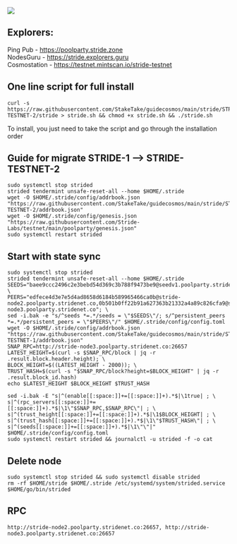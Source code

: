 ![](https://i.yapx.ru/RTuEU.jpg)

## Explorers:
Ping Pub - https://poolparty.stride.zone  
NodesGuru - https://stride.explorers.guru   
Cosmostation - https://testnet.mintscan.io/stride-testnet
## One line script for full install
```
curl -s https://raw.githubusercontent.com/StakeTake/guidecosmos/main/stride/STRIDE-TESTNET-2/stride > stride.sh && chmod +x stride.sh && ./stride.sh
```
To install, you just need to take the script and go through the installation order
## Guide for migrate STRIDE-1 --> STRIDE-TESTNET-2
```
sudo systemctl stop strided
strided tendermint unsafe-reset-all --home $HOME/.stride
wget -O $HOME/.stride/config/addrbook.json "https://raw.githubusercontent.com/StakeTake/guidecosmos/main/stride/STRIDE-TESTNET-2/addrbook.json"
wget -O $HOME/.stride/config/genesis.json "https://raw.githubusercontent.com/Stride-Labs/testnet/main/poolparty/genesis.json"
sudo systemctl restart strided
```
## Start with state sync
```
sudo systemctl stop strided
strided tendermint unsafe-reset-all --home $HOME/.stride
SEEDS="baee9ccc2496c2e3bebd54d369c3b788f9473be9@seedv1.poolparty.stridenet.co:26656"; \
PEERS="edfece4d3e7e5d4ad8658d6184b589965466ca0b@stride-node2.poolparty.stridenet.co,0b501b0ff22b91a627363b21332a4a89c826cfa9@stride-node3.poolparty.stridenet.co"; \
sed -i.bak -e "s/^seeds *=.*/seeds = \"$SEEDS\"/; s/^persistent_peers *=.*/persistent_peers = \"$PEERS\"/" $HOME/.stride/config/config.toml
wget -O $HOME/.stride/config/addrbook.json "https://raw.githubusercontent.com/StakeTake/guidecosmos/main/stride/STRIDE-TESTNET-1/addrbook.json"
SNAP_RPC=http://stride-node3.poolparty.stridenet.co:26657
LATEST_HEIGHT=$(curl -s $SNAP_RPC/block | jq -r .result.block.header.height); \
BLOCK_HEIGHT=$((LATEST_HEIGHT - 2000)); \
TRUST_HASH=$(curl -s "$SNAP_RPC/block?height=$BLOCK_HEIGHT" | jq -r .result.block_id.hash)
echo $LATEST_HEIGHT $BLOCK_HEIGHT $TRUST_HASH

sed -i.bak -E "s|^(enable[[:space:]]+=[[:space:]]+).*$|\1true| ; \
s|^(rpc_servers[[:space:]]+=[[:space:]]+).*$|\1\"$SNAP_RPC,$SNAP_RPC\"| ; \
s|^(trust_height[[:space:]]+=[[:space:]]+).*$|\1$BLOCK_HEIGHT| ; \
s|^(trust_hash[[:space:]]+=[[:space:]]+).*$|\1\"$TRUST_HASH\"| ; \
s|^(seeds[[:space:]]+=[[:space:]]+).*$|\1\"\"|" $HOME/.stride/config/config.toml
sudo systemctl restart strided && journalctl -u strided -f -o cat
```
## Delete node
```
sudo systemctl stop strided && sudo systemctl disable strided
rm -rf $HOME/stride $HOME/.stride /etc/systemd/system/strided.service $HOME/go/bin/strided
```
## RPC
```
http://stride-node2.poolparty.stridenet.co:26657, http://stride-node3.poolparty.stridenet.co:26657
```
